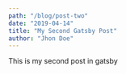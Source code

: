 ```yaml
---
path: "/blog/post-two"
date: "2019-04-14"
title: "My Second Gatsby Post"
author: "Jhon Doe"
---
```


This is my second post in gatsby
